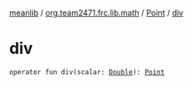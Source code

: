 [meanlib](../../index.md) / [org.team2471.frc.lib.math](../index.md) / [Point](index.md) / [div](./div.md)

# div

`operator fun div(scalar: `[`Double`](https://kotlinlang.org/api/latest/jvm/stdlib/kotlin/-double/index.html)`): `[`Point`](index.md)